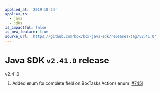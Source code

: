 ```yaml
---
applied_at: '2019-10-24'
applies_to:
  - java
  - sdks
is_impactful: false
is_new_feature: true
source_url: 'https://github.com/box/box-java-sdk/releases/tag/v2.41.0'
---
```


# Java SDK `v2.41.0` release

v2.41.0
1. Added enum for complete field on BoxTasks Actions enum ([#745](https://github.com/box/box-java-sdk/pull/745))